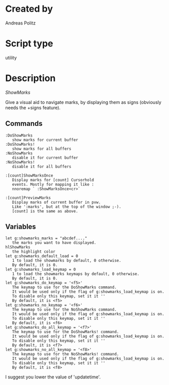 Created by
==========

Andreas Politz

Script type
===========

utility

Description
===========

*ShowMarks*

Give a visual aid to navigate marks, by displaying them as signs
(obviously needs the +signs feature).

Commands
--------

    :DoShowMarks
       show marks for current buffer
    :DoShowMarks!
       show marks for all buffers
    :NoShowMarks
       disable it for current buffer
    :NoShowMarks!
       disable it for all buffers

    :[count]ShowMarksOnce
       Display marks for [count] Cursorhold
       events. Mostly for mapping it like :
       nnoremap ` :ShowMarksOnce<cr>`

    :[count]PreviewMarks
       Display marks of current buffer in pvw.
       Like ':marks', but at the top of the window ;-).
       [count] is the same as above.

Variables
---------

    let g:showmarks_marks = "abcdef...."
       the marks you want to have displayed.
    hlShowMarks
       the highlight color
    let g:showmarks_default_load = 0
       1 to load the showmarks by default, 0 otherwise.
       By default, it is 0.
    let g:showmarks_load_keymap = 0
       1 to load the showmarks keymaps by default, 0 otherwise.
       By default, it is 0.
    let g:showmarks_do_keymap = '<f5>'
       The keymap to use for the DoShowMarks command.
       It would be used only if the flag of g:showmarks_load_keymap is on.
       To disable only this keymap, set it it ''
       By default, it is <f5>
    let g:showmarks_no_keymap = '<f6>'
       The keymap to use for the NoShowMarks command.
       It would be used only if the flag of g:showmarks_load_keymap is on.
       To disable only this keymap, set it it ''
       By default, it is <f6>
    let g:showmarks_do_all_keymap = '<f7>'
       The keymap to use for the DoShowMarks! command.
       It would be used only if the flag of g:showmarks_load_keymap is on.
       To disable only this keymap, set it it ''
       By default, it is <f7>
    let g:showmarks_no_all_keymap = '<f8>'
       The keymap to use for the NoShowMarks! command.
       It would be used only if the flag of g:showmarks_load_keymap is on.
       To disable only this keymap, set it it ''
       By default, it is <f8>

I suggest you lower the value of 'updatetime'.
